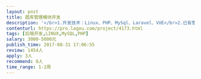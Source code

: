 ```yaml
---                
layout: post       
title: 题库管理模块开发           
description: '</br>1.开发技术：Linux、PHP、MySql、Laravel、VUE</br>2.已有管理系统框架程序和帐户、权限管理</br>3.新增题库管理模块</br>4.支持教材教辅和章节目录编辑</br>5.支持表格、音频、图片等文件的导入</br>'     
contenturl: https://pro.lagou.com/project/4173.html      
tags: [后端开发,LINUX,MySQL,PHP]            
salary: 3000-5000元          
publish_time: 2017-08-31 17:06:55         
review: 1454人                   
apply: 3人                   
recommend: 0人                   
time_range: 1-2周              
---                 
```

